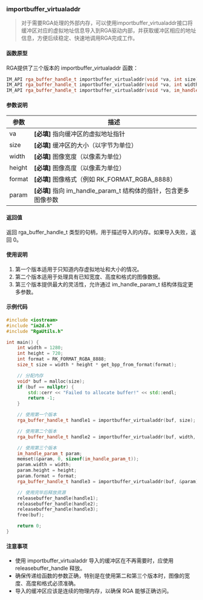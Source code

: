 ### importbuffer_virtualaddr

> 对于需要RGA处理的外部内存，可以使用importbuffer_virtualaddr接口将缓冲区对应的虚拟地址信息导入到RGA驱动内部，并获取缓冲区相应的地址信息，方便后续稳定、快速地调用RGA完成工作。

#### 函数原型

RGA提供了三个版本的 importbuffer_virtualaddr 函数：

```cpp
IM_API rga_buffer_handle_t importbuffer_virtualaddr(void *va, int size);
IM_API rga_buffer_handle_t importbuffer_virtualaddr(void *va, int width, int height, int format);
IM_API rga_buffer_handle_t importbuffer_virtualaddr(void *va, im_handle_param_t *param);
```

#### 参数说明

| 参数   | 描述                                                         |
| ------ | ------------------------------------------------------------ |
| va     | **[必填]** 指向缓冲区的虚拟地址指针                          |
| size   | **[必填]** 缓冲区的大小（以字节为单位）                      |
| width  | **[必填]** 图像宽度（以像素为单位）                          |
| height | **[必填]** 图像高度（以像素为单位）                          |
| format | **[必填]** 图像格式（例如 RK_FORMAT_RGBA_8888）              |
| param  | **[必填]** 指向 im_handle_param_t 结构体的指针，包含更多图像参数 |

#### 返回值

返回 rga_buffer_handle_t 类型的句柄，用于描述导入的内存。如果导入失败，返回 0。

#### 使用说明

1. 第一个版本适用于只知道内存虚拟地址和大小的情况。
2. 第二个版本适用于处理具有已知宽度、高度和格式的图像数据。
3. 第三个版本提供最大的灵活性，允许通过 im_handle_param_t 结构体指定更多参数。

#### 示例代码

```cpp
#include <iostream>
#include "im2d.h"
#include "RgaUtils.h"

int main() {
    int width = 1280;
    int height = 720;
    int format = RK_FORMAT_RGBA_8888;
    size_t size = width * height * get_bpp_from_format(format);

    // 分配内存
    void* buf = malloc(size);
    if (buf == nullptr) {
        std::cerr << "Failed to allocate buffer!" << std::endl;
        return -1;
    }

    // 使用第一个版本
    rga_buffer_handle_t handle1 = importbuffer_virtualaddr(buf, size);

    // 使用第二个版本
    rga_buffer_handle_t handle2 = importbuffer_virtualaddr(buf, width, height, format);

    // 使用第三个版本
    im_handle_param_t param;
    memset(&param, 0, sizeof(im_handle_param_t));
    param.width = width;
    param.height = height;
    param.format = format;
    rga_buffer_handle_t handle3 = importbuffer_virtualaddr(buf, &param);

    // 使用完毕后释放资源
    releasebuffer_handle(handle1);
    releasebuffer_handle(handle2);
    releasebuffer_handle(handle3);
    free(buf);

    return 0;
}
```

#### 注意事项

- 使用 importbuffer_virtualaddr 导入的缓冲区在不再需要时，应使用 releasebuffer_handle 释放。
- 确保传递给函数的参数正确，特别是在使用第二和第三个版本时，图像的宽度、高度和格式必须准确。
- 导入的缓冲区应该是连续的物理内存，以确保 RGA 能够正确访问。